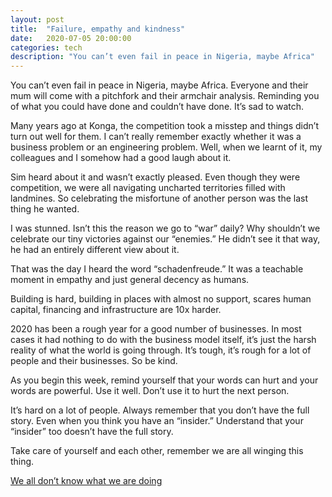 ```yaml
---
layout: post
title:  "Failure, empathy and kindness"
date:   2020-07-05 20:00:00
categories: tech
description: "You can’t even fail in peace in Nigeria, maybe Africa"
---
```

You can’t even fail in peace in Nigeria, maybe Africa. Everyone and their mum will come with a pitchfork and their armchair analysis. Reminding you of what you could have done and couldn’t have done. It’s sad to watch.

Many years ago at Konga, the competition took a misstep and things didn’t turn out well for them. I can’t really remember exactly whether it was a business problem or an engineering problem. Well, when we learnt of it, my colleagues and I somehow had a good laugh about it.

Sim heard about it and wasn’t exactly pleased. Even though they were competition, we were all navigating uncharted territories filled with landmines. So celebrating the misfortune of another person was the last thing he wanted.

I was stunned. Isn’t this the reason we go to “war” daily? Why shouldn’t we celebrate our tiny victories against our “enemies.” He didn’t see it that way, he had an entirely different view about it.

That was the day I heard the word “schadenfreude.” It was a teachable moment in empathy and just general decency as humans. 

Building is hard, building in places with almost no support, scares human capital, financing and infrastructure are 10x harder.

2020 has been a rough year for a good number of businesses. In most cases it had nothing to do with the business model itself, it’s just the harsh reality of what the world is going through. It’s tough, it’s rough for a lot of people and their businesses. So be kind.

As you begin this week, remind yourself that your words can hurt and your words are powerful. Use it well. Don’t use it to hurt the next person.

It’s hard on a lot of people. Always remember that you don’t have the full story. Even when you think you have an “insider.” Understand that your “insider” too doesn’t have the full story.

Take care of yourself and each other, remember we are all winging this thing. 

[We all don’t know what we are doing](https://cyberomin.github.io/startup/2015/12/07/nobody-knows-what-they-are-doing.html)